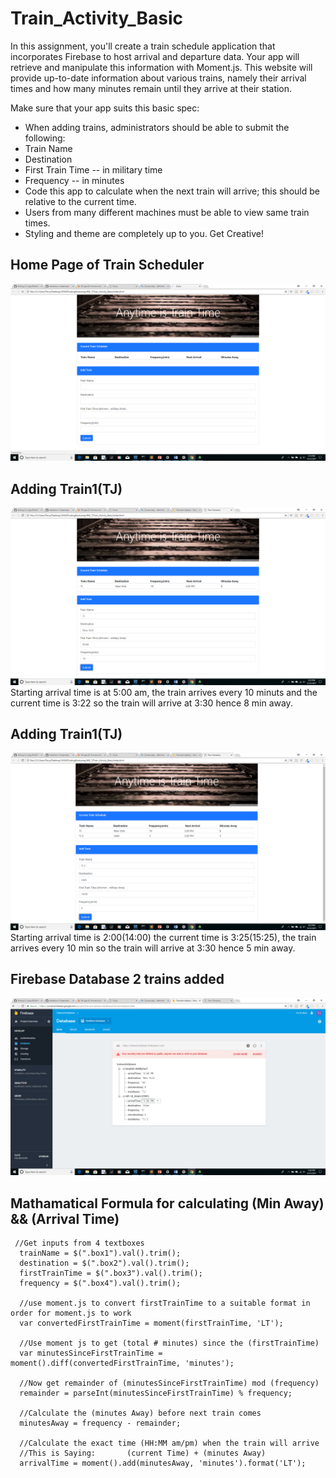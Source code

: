 # Train_Activity_Basic

In this assignment, you'll create a train schedule application that incorporates Firebase to host arrival and departure data. Your app will retrieve and manipulate this information with Moment.js. This website will provide up-to-date information about various trains, namely their arrival times and how many minutes remain until they arrive at their station.

Make sure that your app suits this basic spec:


* When adding trains, administrators should be able to submit the following:
* Train Name
* Destination 
* First Train Time -- in military time
* Frequency -- in minutes
* Code this app to calculate when the next train will arrive; this should be relative to the current time.
* Users from many different machines must be able to view same train times.
* Styling and theme are completely up to you. Get Creative!

## Home Page of Train Scheduler
![Img1](https://github.com/tdsteph1/Train_Activity_Basic/blob/master/assets/images/img1.png)

## Adding Train1(TJ)
![Img2](https://github.com/tdsteph1/Train_Activity_Basic/blob/master/assets/images/img2.png)
Starting arrival time is at 5:00 am, the train arrives every 10 minuts and the current time is 3:22 so the train will arrive at 3:30 hence 8 min away.

## Adding Train1(TJ)
![Img3](https://github.com/tdsteph1/Train_Activity_Basic/blob/master/assets/images/img3.png)
Starting arrival time is 2:00(14:00) the current time is 3:25(15:25), the train arrives every 10 min so the train will arrive at 3:30 hence 5 min away.

## Firebase Database 2 trains added
![Img4](https://github.com/tdsteph1/Train_Activity_Basic/blob/master/assets/images/img4.png)


## Mathamatical Formula for calculating (Min Away) && (Arrival Time)
     //Get inputs from 4 textboxes
      trainName = $(".box1").val().trim();
      destination = $(".box2").val().trim();
      firstTrainTime = $(".box3").val().trim();
      frequency = $(".box4").val().trim();

      //use moment.js to convert firstTrainTime to a suitable format in order for moment.js to work
      var convertedFirstTrainTime = moment(firstTrainTime, 'LT');

      //Use moment js to get (total # minutes) since the (firstTrainTime)
      var minutesSinceFirstTrainTime = moment().diff(convertedFirstTrainTime, 'minutes');

      //Now get remainder of (minutesSinceFirstTrainTime) mod (frequency)
      remainder = parseInt(minutesSinceFirstTrainTime) % frequency;

      //Calculate the (minutes Away) before next train comes
      minutesAway = frequency - remainder;

      //Calculate the exact time (HH:MM am/pm) when the train will arrive
      //This is Saying:       (current Time) + (minutes Away)
      arrivalTime = moment().add(minutesAway, 'minutes').format('LT');
      
                              
